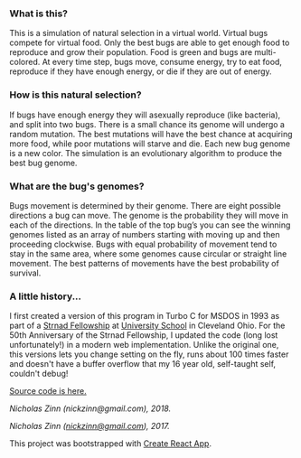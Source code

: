 <h3>What is this?</h3>
This is a simulation of natural selection in a virtual world.  Virtual
bugs compete for virtual food.  Only the best bugs are able to get enough
food to reproduce and grow their population.  Food is green and bugs
are multi-colored.  At every time step, bugs move, consume energy, try to eat food,
reproduce if they have enough energy, or die if they are out of energy.

<h3>How is this natural selection?</h3>
If bugs have enough energy they will asexually reproduce (like bacteria),
and split into two bugs.  There is a small chance its genome will undergo
a random mutation. The best mutations will have the best chance at
acquiring more food, while poor mutations will starve and die.  Each new bug genome is a new color.
The
simulation is an evolutionary algorithm to produce the best bug genome.

<h3>What are the bug's genomes?</h3>
Bugs movement is determined by their genome.   There are eight possible directions a bug can move.   The genome is the probability they will move in each of the directions.   In the table of the top bug’s you can see the winning genomes listed as an array of numbers starting with moving up and then proceeding clockwise.   Bugs with equal probability of movement tend to stay in the same area, where some genomes cause circular or straight line movement.   The best patterns of movements have the best probability of survival.

<h3>A little history...</h3>
<p>I first created a version of this program in Turbo C  for MSDOS in 1993 as part of
a <a href="https://www.us.edu/page/academics/independent-projects/creativity" target="_blank">
Strnad Fellowship</a> at <a href="https://www.us.edu/" target="_blank">University School</a> in Cleveland Ohio.
For the 50th Anniversary of the Strnad Fellowship, I
updated the code (long lost unfortunately!) in a modern web implementation.
Unlike the original one, this versions lets you change setting on the fly,
runs about 100 times faster and doesn't have a buffer overflow that my 16
year old, self-taught self, couldn't debug!
</p>
<p><a href="https://github.com/nickzinn/ArtificialLife" target="_blank">Source code is here.</a></p>
<em>Nicholas Zinn (nickzinn@gmail.com), 2018.</em>

<em>Nicholas Zinn (nickzinn@gmail.com), 2017.</em>



This project was bootstrapped with [Create React App](https://github.com/facebookincubator/create-react-app).
